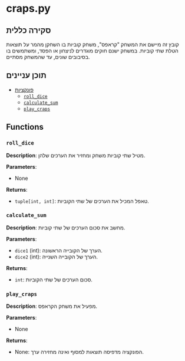 # craps.py

## סקירה כללית

קובץ זה מיישם את המשחק "קראפס", משחק קוביות בו השחקן מהמר על תוצאות הטלת שתי קוביות. במשחק ישנם חוקים מוגדרים לניצחון או הפסד, ומשתמשים בו בסיבובים שונים, עד שהמשחק מסתיים.

## תוכן עניינים

- [פונקציות](#Functions)
    - [`roll_dice`](#roll_dice)
    - [`calculate_sum`](#calculate_sum)
    - [`play_craps`](#play_craps)

## Functions

### `roll_dice`

**Description**: מטיל שתי קוביות משחק ומחזיר את הערכים שלהן.

**Parameters**:
- None

**Returns**:
- `tuple[int, int]`: טאפל המכיל את הערכים של שתי הקוביות.

### `calculate_sum`

**Description**: מחשב את סכום הערכים של שתי קוביות.

**Parameters**:
- `dice1` (int): הערך של הקובייה הראשונה.
- `dice2` (int): הערך של הקובייה השנייה.

**Returns**:
- `int`: סכום הערכים של שתי הקוביות.

### `play_craps`

**Description**: מפעיל את משחק הקראפס.

**Parameters**:
- None

**Returns**:
- None: הפונקציה מדפיסה תוצאות למסוף ואינה מחזירה ערך.